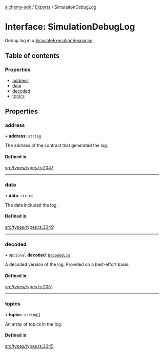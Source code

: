 [alchemy-sdk](../README.md) / [Exports](../modules.md) / SimulationDebugLog

# Interface: SimulationDebugLog

Debug log in a [SimulateExecutionResponse](SimulateExecutionResponse.md).

## Table of contents

### Properties

- [address](SimulationDebugLog.md#address)
- [data](SimulationDebugLog.md#data)
- [decoded](SimulationDebugLog.md#decoded)
- [topics](SimulationDebugLog.md#topics)

## Properties

### address

• **address**: `string`

The address of the contract that generated the log.

#### Defined in

[src/types/types.ts:2047](https://github.com/alchemyplatform/alchemy-sdk-js/blob/e62e5c7/src/types/types.ts#L2047)

___

### data

• **data**: `string`

The data included the log.

#### Defined in

[src/types/types.ts:2049](https://github.com/alchemyplatform/alchemy-sdk-js/blob/e62e5c7/src/types/types.ts#L2049)

___

### decoded

• `Optional` **decoded**: [`DecodedLog`](DecodedLog.md)

A decoded version of the log. Provided on a best-effort basis.

#### Defined in

[src/types/types.ts:2051](https://github.com/alchemyplatform/alchemy-sdk-js/blob/e62e5c7/src/types/types.ts#L2051)

___

### topics

• **topics**: `string`[]

An array of topics in the log.

#### Defined in

[src/types/types.ts:2045](https://github.com/alchemyplatform/alchemy-sdk-js/blob/e62e5c7/src/types/types.ts#L2045)
